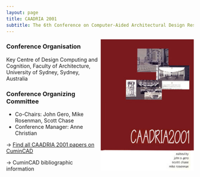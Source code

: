```yaml
---
layout: page
title: CAADRIA 2001
subtitle: The 6th Conference on Computer-Aided Architectural Design Research in Asia. 2001. Sydney, Australia.
---
```


<img src="./caadria_cover_2001.jpg" width="250" align="right" />

### Conference Organisation
Key Centre of Design Computing and Cognition, Faculty of Architecture, University of Sydney, Sydney, Australia

### Conference Organizing Committee
* Co-Chairs: John Gero, Mike Rosenman, Scott Chase
* Conference Manager: Anne Christian

&rarr; [Find all CAADRIA 2001 papers on CuminCAD](https://cumincad.architexturez.net/documents/series/CAADRIA%20'01)

&rarr; CuminCAD bibliographic information

